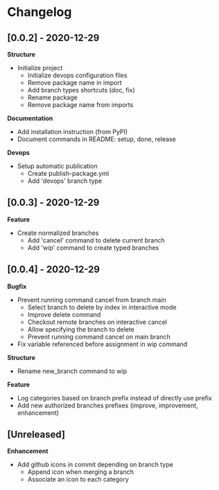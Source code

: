 # Changelog

## [0.0.2] - 2020-12-29

**Structure**

- Initialize project
	- Initialize devops configuration files
	- Remove package name in import
	- Add branch types shortcuts (doc, fix)
	- Rename package
	- Remove package name from imports

**Documentation**

- Add installation instruction (from PyPI)
- Document commands in README: setup, done, release

**Devops**

- Setup automatic publication
	- Create publish-package.yml
	- Add 'devops' branch type

## [0.0.3] - 2020-12-29

**Feature**

- Create normalized branches
	- Add 'cancel' command to delete current branch
	- Add 'wip' command to create typed branches

## [0.0.4] - 2020-12-29

**Bugfix**

- Prevent running command cancel from branch main
	- Select branch to delete by index in interactive mode
	- Improve delete command
	- Checkout remote branches on interactive cancel
	- Allow specifying the branch to delete
	- Prevent running command cancel on main branch
- Fix variable referenced before assignment in wip command

**Structure**

- Rename new_branch command to wip

**Feature**

- Log categories based on branch prefix instead of directly use prefix
- Add new authorized branches prefixes (improve, improvement, enhancement)

## [Unreleased]

**Enhancement**

- Add github icons in commit depending on branch type
	- Append icon when merging a branch
	- Associate an icon to each category

